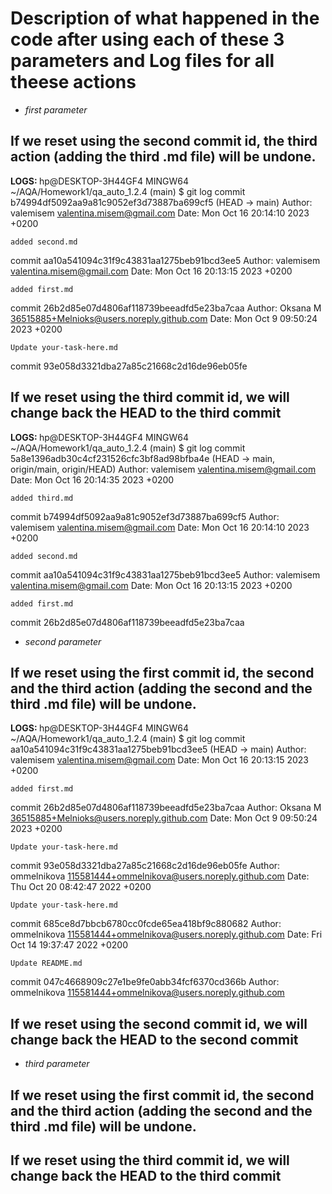 # Description of what happened in the code after using each of these 3 parameters and Log files for all theese actions

- <em>first parameter</em>

## If we reset using the second commit id, the third action (adding the third .md file) will be undone. 
<strong> LOGS: </strong>
hp@DESKTOP-3H44GF4 MINGW64 ~/AQA/Homework1/qa_auto_1.2.4 (main)
$ git log
commit b74994df5092aa9a81c9052ef3d73887ba699cf5 (HEAD -> main)
Author: valemisem <valentina.misem@gmail.com>
Date:   Mon Oct 16 20:14:10 2023 +0200

    added second.md

commit aa10a541094c31f9c43831aa1275beb91bcd3ee5
Author: valemisem <valentina.misem@gmail.com>
Date:   Mon Oct 16 20:13:15 2023 +0200

    added first.md

commit 26b2d85e07d4806af118739beeadfd5e23ba7caa
Author: Oksana M <36515885+Melnioks@users.noreply.github.com>
Date:   Mon Oct 9 09:50:24 2023 +0200

    Update your-task-here.md

commit 93e058d3321dba27a85c21668c2d16de96eb05fe 


## If we reset using the third commit id, we will change back the HEAD to the third commit
<strong> LOGS: </strong>
hp@DESKTOP-3H44GF4 MINGW64 ~/AQA/Homework1/qa_auto_1.2.4 (main)
$ git log
commit 5a8e1396adb30c4cf231526cfc3bf8ad98bfba4e (HEAD -> main, origin/main, origin/HEAD)
Author: valemisem <valentina.misem@gmail.com>
Date:   Mon Oct 16 20:14:35 2023 +0200

    added third.md

commit b74994df5092aa9a81c9052ef3d73887ba699cf5
Author: valemisem <valentina.misem@gmail.com>
Date:   Mon Oct 16 20:14:10 2023 +0200

    added second.md

commit aa10a541094c31f9c43831aa1275beb91bcd3ee5
Author: valemisem <valentina.misem@gmail.com>
Date:   Mon Oct 16 20:13:15 2023 +0200

    added first.md

commit 26b2d85e07d4806af118739beeadfd5e23ba7caa

- <em>second parameter</em>

## If we reset using the first commit id, the second and the third action (adding the second and the third .md file) will be undone. 
<strong> LOGS: </strong>
hp@DESKTOP-3H44GF4 MINGW64 ~/AQA/Homework1/qa_auto_1.2.4 (main)
$ git log
commit aa10a541094c31f9c43831aa1275beb91bcd3ee5 (HEAD -> main)
Author: valemisem <valentina.misem@gmail.com>
Date:   Mon Oct 16 20:13:15 2023 +0200

    added first.md

commit 26b2d85e07d4806af118739beeadfd5e23ba7caa
Author: Oksana M <36515885+Melnioks@users.noreply.github.com>
Date:   Mon Oct 9 09:50:24 2023 +0200

    Update your-task-here.md

commit 93e058d3321dba27a85c21668c2d16de96eb05fe
Author: ommelnikova <115581444+ommelnikova@users.noreply.github.com>
Date:   Thu Oct 20 08:42:47 2022 +0200

    Update your-task-here.md

commit 685ce8d7bbcb6780cc0fcde65ea418bf9c880682
Author: ommelnikova <115581444+ommelnikova@users.noreply.github.com>
Date:   Fri Oct 14 19:37:47 2022 +0200

    Update README.md

commit 047c4668909c27e1be9fe0abb34fcf6370cd366b
Author: ommelnikova <115581444+ommelnikova@users.noreply.github.com>

## If we reset using the second commit id, we will change back the HEAD to the second commit

- <em>third parameter</em>

## If we reset using the first commit id, the second and the third action (adding the second and the third .md file) will be undone.

## If we reset using the third commit id, we will change back the HEAD to the third commit
